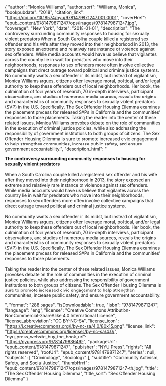 {
  "author": "Monica Williams",
  "author_sort": "Williams, Monica",
  "bookpubdate": "2018",
  "citation_link": "https://doi.org/10.18574/nyu/9781479871247.001.0001",
  "coverHref": "epub_content/9781479871247/ops/images/9781479871247.jpg",
  "coverage": "New York",
  "date": "2018-01-01",
  "description": "The controversy surrounding community responses to housing for sexually violent predators When a South Carolina couple killed a registered sex offender and his wife after they moved into their neighborhood in 2013, the story exposed an extreme and relatively rare instance of violence against sex offenders.  While media accounts would have us believe that vigilantes across the country lie in wait for predators who move into their neighborhoods, responses to sex offenders more often involve collective campaigns that direct outrage toward political and criminal justice systems.  No community wants a sex offender in its midst, but instead of vigilantism, Monica Williams argues, citizens often leverage moral, political, and/or legal authority to keep these offenders out of local neighborhoods. Her book, the culmination of four years of research, 70 in-depth interviews, participant observations, and studies of numerous media sources, reveals the origins and characteristics of community responses to sexually violent predators (SVP) in the U.S. Specifically, The Sex Offender Housing Dilemma examines the placement process for released SVPs in California and the communities’ responses to those placements.  Taking the reader into the center of these related issues, Monica Williams provokes debate on the role of communities in the execution of criminal justice policies, while also addressing the responsibility of government institutions to both groups of citizens. The Sex Offender Housing Dilemma is sure to promote increased civic engagement to help strengthen communities, increase public safety, and ensure government accountability.",
  "description_html": "<p><b>The controversy surrounding community responses to housing for sexually violent predators <br></b><br>When a South Carolina couple killed a registered sex offender and his wife after they moved into their neighborhood in 2013, the story exposed an extreme and relatively rare instance of violence against sex offenders.  While media accounts would have us believe that vigilantes across the country lie in wait for predators who move into their neighborhoods, responses to sex offenders more often involve collective campaigns that direct outrage toward political and criminal justice systems.  <br><br>No community wants a sex offender in its midst, but instead of vigilantism, Monica Williams argues, citizens often leverage moral, political, and/or legal authority to keep these offenders out of local neighborhoods. Her book, the culmination of four years of research, 70 in-depth interviews, participant observations, and studies of numerous media sources, reveals the origins and characteristics of community responses to sexually violent predators (SVP) in the U.S. Specifically, The Sex Offender Housing Dilemma examines the placement process for released SVPs in California and the communities’ responses to those placements.  <br><br>Taking the reader into the center of these related issues, Monica Williams provokes debate on the role of communities in the execution of criminal justice policies, while also addressing the responsibility of government institutions to both groups of citizens. The Sex Offender Housing Dilemma is sure to promote increased civic engagement to help strengthen communities, increase public safety, and ensure government accountability.</p>",
  "format": "288 pages",
  "isDownloadable": true,
  "isbn": "9781479871247",
  "language": "eng",
  "license": "Creative Commons Attribution-NonCommercial-ShareAlike 4.0 International License",
  "license_abbreviation": "CC BY-NC-SA",
  "license_icon": "https://i.creativecommons.org/l/by-nc-sa/4.0/80x15.png",
  "license_link": "https://creativecommons.org/licenses/by-nc-sa/4.0/",
  "nyu_press_website_buy_the_book_url": "https://nyupress.org/9781479836499",
  "packageUrl": "epub_content/9781479871247",
  "publisher": "NYU Press",
  "rights": "All rights reserved",
  "rootUrl": "epub_content/9781479871247",
  "series": null,
  "subjects": [
    "Criminology",
    "Sociology"
  ],
  "subtitle": "Community Activism, Safety, and Social Justice",
  "thumbHref": "epub_content/9781479871247/ops/images/9781479871247-th.jpg",
  "title": "The Sex Offender Housing Dilemma",
  "title_sort": "Sex Offender Housing Dilemma"
}
